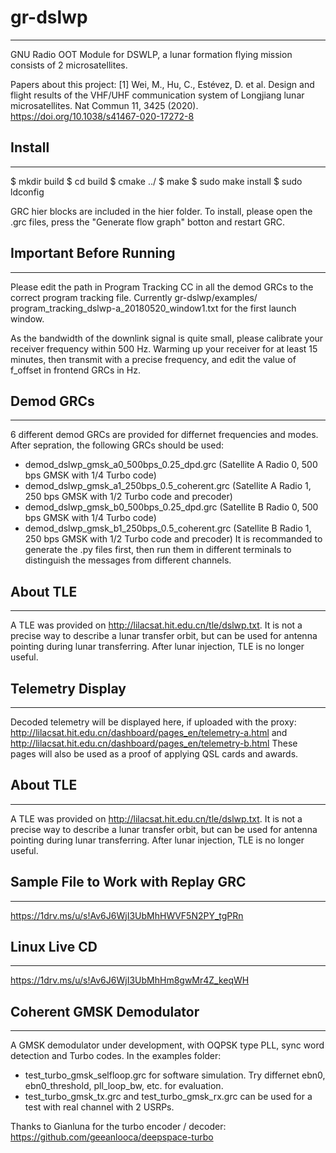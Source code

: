 # gr-dslwp
---------------------------------------
GNU Radio OOT Module for DSWLP, a lunar formation flying mission consists of 2 microsatellites.

Papers about this project:
[1] Wei, M., Hu, C., Estévez, D. et al. Design and flight results of the VHF/UHF communication system of Longjiang lunar microsatellites. Nat Commun 11, 3425 (2020). https://doi.org/10.1038/s41467-020-17272-8


## Install
---------------------------------------
 $ mkdir build 
 $ cd build 
 $ cmake ../ 
 $ make 
 $ sudo make install 
 $ sudo ldconfig 

GRC hier blocks are included in the hier folder. To install, please open the .grc files, press the "Generate flow graph" botton and restart GRC.


## Important Before Running
---------------------------------------
Please edit the path in Program Tracking CC in all the demod GRCs to the correct program tracking file. Currently gr-dslwp/examples/ 
program_tracking_dslwp-a_20180520_window1.txt for the first launch window.

As the bandwidth of the downlink signal is quite small, please calibrate your receiver frequency within 500 Hz. Warming up your receiver for at least 15 minutes, then transmit with a precise frequency, and edit the value of f_offset in frontend GRCs in Hz.


## Demod GRCs
---------------------------------------
6 different demod GRCs are provided for differnet frequencies and modes.
After sepration, the following GRCs should be used:
- demod_dslwp_gmsk_a0_500bps_0.25_dpd.grc (Satellite A Radio 0, 500 bps GMSK with 1/4 Turbo code)
- demod_dslwp_gmsk_a1_250bps_0.5_coherent.grc (Satellite A Radio 1, 250 bps GMSK with 1/2 Turbo code and precoder)
- demod_dslwp_gmsk_b0_500bps_0.25_dpd.grc (Satellite B Radio 0, 500 bps GMSK with 1/4 Turbo code) 
- demod_dslwp_gmsk_b1_250bps_0.5_coherent.grc (Satellite B Radio 1, 250 bps GMSK with 1/2 Turbo code and precoder)
It is recommanded to generate the .py files first, then run them in different terminals to distinguish the messages from different channels. 


## About TLE
---------------------------------------
A TLE was provided on http://lilacsat.hit.edu.cn/tle/dslwp.txt. It is not a precise way to describe a lunar transfer orbit, but can be used for antenna pointing during lunar transferring. After lunar injection, TLE is no longer useful.


## Telemetry Display 
---------------------------------------
Decoded telemetry will be displayed here, if uploaded with the proxy: http://lilacsat.hit.edu.cn/dashboard/pages_en/telemetry-a.html and http://lilacsat.hit.edu.cn/dashboard/pages_en/telemetry-b.html
These pages will also be used as a proof of applying QSL cards and awards. 


## About TLE
---------------------------------------
A TLE was provided on http://lilacsat.hit.edu.cn/tle/dslwp.txt. It is not a precise way to describe a lunar transfer orbit, but can be used for antenna pointing during lunar transferring. After lunar injection, TLE is no longer useful.


## Sample File to Work with Replay GRC
---------------------------------------
https://1drv.ms/u/s!Av6J6WjI3UbMhHWVF5N2PY_tgPRn


## Linux Live CD
---------------------------------------
https://1drv.ms/u/s!Av6J6WjI3UbMhHm8gwMr4Z_keqWH


## Coherent GMSK Demodulator
---------------------------------------
A GMSK demodulator under development, with OQPSK type PLL, sync word detection and Turbo codes.
In the examples folder:
- test_turbo_gmsk_selfloop.grc for software simulation. Try differnet ebn0, ebn0_threshold, pll_loop_bw, etc. for evaluation. 
- test_turbo_gmsk_tx.grc and test_turbo_gmsk_rx.grc can be used for a test with real channel with 2 USRPs.

Thanks to Gianluna for the turbo encoder / decoder: https://github.com/geeanlooca/deepspace-turbo
